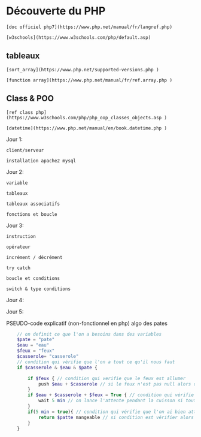 # Découverte du PHP

    [doc officiel php7](https://www.php.net/manual/fr/langref.php)

    [w3schools](https://www.w3schools.com/php/default.asp)

## tableaux

    [sort_array](https://www.php.net/supported-versions.php )

    [function array](https://www.php.net/manual/fr/ref.array.php )

## Class & POO


    [ref class php](https://www.w3schools.com/php/php_oop_classes_objects.asp )

    [datetime](https://www.php.net/manual/en/book.datetime.php )


Jour 1:

    client/serveur

    installation apache2 mysql


Jour 2:

    variable

    tableaux

    tableaux associatifs

    fonctions et boucle

Jour 3:

    instruction

    opérateur

    incrément / décrément

    try catch

    boucle et conditions

    switch & type conditions

Jour 4:


Jour 5:



PSEUDO-code explicatif (non-fonctionnel en php) algo des pates

```php
    // on definit ce que l'on a besoins dans des variables
    $pate = "pate"
    $eau = "eau"
    $feux = "feux"
    $casserole= "casserole"
    // condition qui vérifie que l'on a tout ce qu'il nous faut
    if $casserole & $eau & $pate {

        if $feux { // condition qui verifie que le feux est allumer
            push $eau + $casserole // si le feux n'est pas null alors on y ajoute l'eau dans la casserole sur le feux
        }
        if $eau + $casserole + $feux = True { // condition qui vérifie que toute les conditions sont reunis
            wait 5 min // on lance l'attente pendant la cuisson si tout est bon jusque la
        }
        if(5 min = true){ // condition qui vérifie que l'on ai bien attendu
            return $patte mangeable // si condition est vérifier alors on retourne le résultat: des pattes qui se mange
        }
    }
```
